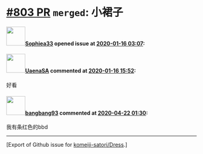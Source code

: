 # [\#803 PR](https://github.com/komeiji-satori/Dress/pull/803) `merged`: 小裙子

#### <img src="https://avatars.githubusercontent.com/u/33473899?u=d4d2b514021544b7e88e38542a59bdb943983c48&v=4" width="50">[Sophiea33](https://github.com/Sophiea33) opened issue at [2020-01-16 03:07](https://github.com/komeiji-satori/Dress/pull/803):



#### <img src="https://avatars.githubusercontent.com/u/32111254?u=cff269e02102d329abda2381372c8de6c53d0e50&v=4" width="50">[UaenaSA](https://github.com/UaenaSA) commented at [2020-01-16 15:52](https://github.com/komeiji-satori/Dress/pull/803#issuecomment-575215939):

好看

#### <img src="https://avatars.githubusercontent.com/u/3430784?v=4" width="50">[bangbang93](https://github.com/bangbang93) commented at [2020-04-22 01:30](https://github.com/komeiji-satori/Dress/pull/803#issuecomment-617494109):

我有条红色的bbd


-------------------------------------------------------------------------------



[Export of Github issue for [komeiji-satori/Dress](https://github.com/komeiji-satori/Dress).]
